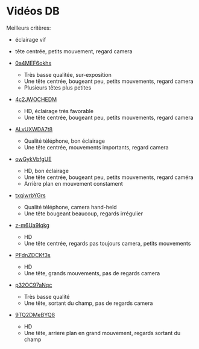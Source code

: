 # Vidéos DB

Meilleurs critères:
* éclairage vif
* tête centrée, petits mouvement, regard camera

* [0a4MEF6okhs](https://www.youtube.com/watch?v=0a4MEF6okhs)
    * Très basse qualitée, sur-exposition
    * Une tête centrée, bougeant peu, petits mouvements, regard camera
    * Plusieurs têtes plus petites

* [4c2JWOCHEDM](https://www.youtube.com/watch?v=4c2JWOCHEDM)
    * HD, éclairage très favorable
    * Une tête centrée, bougeant peu, petits mouvements, regard camera

* [ALvUXWDA7t8](https://www.youtube.com/watch?v=ALvUXWDA7t8)
    * Qualité téléphone, bon éclairage
    * Une tête centrée, mouvements importants, regard camera

* [owGykVbfgUE](https://www.youtube.com/watch?v=owGykVbfgUE)
    * HD, bon éclairage
    * Une tête centrée, bougeant peu, petits mouvements, regard caméra
    * Arrière plan en mouvement constament

* [txqiwrbYGrs](https://www.youtube.com/watch?v=txqiwrbYGrs)
    * Qualité téléphone, camera hand-held
    * Une tête bougeant beaucoup, regards irrégulier

* [z-m6Ua9Iqkg](https://www.youtube.com/watch?v=z-m6Ua9Iqkg)
    * HD
    * Une tête centrée, regards pas toujours camera, petits mouvements

* [PFdnZDCKf3s](https://www.youtube.com/watch?v=PFdnZDCKf3s)
    * HD
    * Une tête, grands mouvements, pas de regards camera

* [p32OC97aNqc](https://www.youtube.com/watch?v=p32OC97aNqc)
    * Très basse qualité
    * Une tête, sortant du champ, pas de regards camera

* [9TQ2DMeBYQ8](https://www.youtube.com/watch?v=9TQ2DMeBYQ8)
    * HD
    * Une tête, arriere plan en grand mouvement, regards sortant du champ

